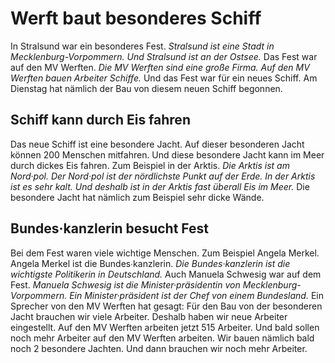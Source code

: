 # Werft baut besonderes Schiff

In Stralsund war ein besonderes Fest. 
*Stralsund ist eine Stadt in Mecklenburg-Vorpommern.* 
*Und Stralsund ist an der Ostsee.* Das Fest war auf den MV Werften. 
*Die MV Werften sind eine große Firma.* 
*Auf den MV Werften bauen Arbeiter Schiffe.* Und das Fest war für ein neues Schiff. Am Dienstag hat nämlich der Bau von diesem neuen Schiff begonnen. 

## Schiff kann durch Eis fahren
Das neue Schiff ist eine besondere Jacht. Auf dieser besonderen Jacht können 200 Menschen mitfahren. Und diese besondere Jacht kann im Meer durch dickes Eis fahren. Zum Beispiel in der Arktis. 
*Die Arktis ist am Nord·pol.* 
*Der Nord·pol ist der nördlichste Punkt auf der Erde.* 
*In der Arktis ist es sehr kalt.* 
*Und deshalb ist in der Arktis fast überall Eis im Meer.* Die besondere Jacht hat nämlich zum Beispiel sehr dicke Wände. 

## Bundes·kanzlerin besucht Fest
Bei dem Fest waren viele wichtige Menschen. Zum Beispiel Angela Merkel. Angela Merkel ist die Bundes∙kanzlerin. 
*Die Bundes·kanzlerin ist die wichtigste Politikerin in Deutschland.* Auch Manuela Schwesig war auf dem Fest. 
*Manuela Schwesig ist die Minister·präsidentin von Mecklenburg-Vorpommern.* 
*Ein Minister·präsident ist der Chef von einem Bundesland.* 
Ein Sprecher von den MV Werften hat gesagt: Für den Bau von der besonderen Jacht brauchen wir viele Arbeiter. Deshalb haben wir neue Arbeiter eingestellt. Auf den MV Werften arbeiten jetzt 515 Arbeiter. Und bald sollen noch mehr Arbeiter auf den MV Werften arbeiten. Wir bauen nämlich bald noch 2 besondere Jachten. Und dann brauchen wir noch mehr Arbeiter. 
